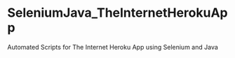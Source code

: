 # SeleniumJava_TheInternetHerokuApp
Automated Scripts for The Internet Heroku App using Selenium and Java
